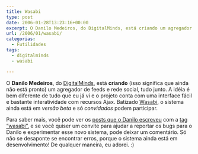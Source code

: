 ```yaml
---
title: Wasabi
type: post
date: 2006-01-28T13:23:16+00:00
excerpt: O Danilo Medeiros, do DigitalMinds, está criando um agregador de feeds e rede social, tudo junto. A idéia é bem diferente de tudo que eu já vi e o projeto, batizado "Wasabi", conta com uma interface fácil e bastante interatividade com recursos Ajax.
url: /2006/01/wasabi/
categorias:
  - Futilidades
tags:
  - digitalminds
  - wasabi

---
```

O **Danilo Medeiros**, do [DigitalMinds][1], está **criando** (isso significa que ainda não está pronto) um agregador de feeds e rede social, tudo junto. A idéia é bem diferente de tudo que eu já vi e o projeto conta com uma interface fácil e bastante interatividade com recursos Ajax. Batizado [Wasabi][2], o sistema ainda está em _versão beta_ e só _convidados_ podem participar.

Para saber mais, você pode ver os [posts que o Danilo escreveu][3] com a [tag “wasabi”.][3] e se você quiser um convite para ajudar a reportar os bugs para o Danilo e experimentar esse novo sistema, pode deixar um comentário. Só não se desaponte se encontrar erros, porque o sistema ainda está em desenvolvimento! De qualquer maneira, eu adorei. :)

 [1]: http://www.digitalminds.com.br
 [2]: http://www.wasabi.com.br
 [3]: http://www.digitalminds.com.br/tags/wasabi

